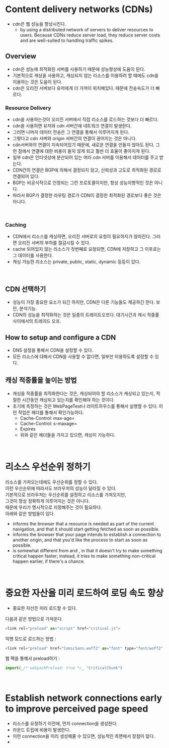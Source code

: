 # Content delivery networks (CDNs)

- cdn은 웹 성능을 향상시킨다.
  - by using a distributed network of servers to deliver resources to users. Because CDNs reduce server load, they reduce server costs and are well-suited to handling traffic spikes.

## Overview

- cdn은 성능에 최적화된 서버를 사용하기 때문에 성능향상에 도움이 된다.
- 기본적으로 캐싱을 사용하고, 캐싱되지 않는 리소스를 이용하려 할 때에도 cdn을 이용하는 것은 도움이 된다.
- cdn은 오리진 서버보다 유저에게 더 가까이 위치해있다. 때문에 전송속도가 더 빠르다.

### Resource Delivery

- cdn을 사용하는것이 오리진 서버에서 직접 리소스를 로드하는 것보다 더 빠르다.
- cdn을 사용하면 유저와 cdn 서버간에 네트워크 연결이 발생한다.
- 그러면 나머지 데이터 전송은 그 연결을 통해서 이루어지게 된다.
- 그렇다고 cdn 서버와 origin 서버간의 연결이 끊어지는 것은 아니다.
- cdn서버와의 연결이 지속되어있기 때문에, 새로운 연결을 만들지 않아도 된다. 그런 점에서 연결에 대한 비용이 들지 않게 되고 훨씬 더 효율이 좋아지게 된다.
- 일부 cdn은 인터넷상에 분산되어 있는 여러 cdn 서버를 이용해서 데이터를 주고 받는다.
- CDN간의 연결은 BGP에 의해서 결정되지 않고, 신뢰성과 고도로 최적화된 경로로 연결되어 있다.
- BGP는 비공식적으로 인정되는 그런 프로토콜이지만, 항상 성능지향적인 것은 아니다.
- 따라서 BGP가 결정한 라우팅 경로가 CDN이 결정한 최적화된 경로보다 좋은 것은 아니다.

<br>

### Caching

- CDN에서 리소스를 캐싱하면, 오리진 서버로의 요청이 필요하지가 않아진다. 그러면 오리진 서버의 부하를 절감시킬 수 있다.
- cache 되어있지 않는 리소스가 첫번째로 요청되면, CDN에 저장하고 그 이후로는 그 데이터를 사용한다.
- 캐싱 가능한 리소스는 private, public, static, dynamic 등등이 있다.

<br>

## CDN 선택하기

- 성능이 가장 중요한 요소가 되긴 하지만, CDN은 다른 기능들도 제공하긴 한다. 보안, 분석기능.
- CDN의 성능을 최적화하는 것은 일종의 트레이트오프다. 대기시간과 캐시 적중률 사이에서의 트레이드 오프.

## How to setup and configure a CDN

- DNS 설정을 통해서 CDN을 설정할 수 있다.
- 모든 리소스에 대해서 CDN을 사용할 수 없다면, 일부만 이용하도록 설정할 수 있다.

## 캐싱 적중률을 높이는 방법

- 캐싱을 적중률을 최적화한다는 것은, 캐싱되어야 할 리소스가 캐싱되고 있는지, 적절한 시간동안 캐싱되고 있는지를 확인해야 하는 것이다.
- 초기에 측정하는 것은 WebPageTest나 라이트하우스를 통해서 실행할 수 있다. 이런 작업은 헤더를 통해서 확인가능하다.
  - Cache-Control: max-age=
  - Cache-Control: s-maxage=
  - Expires
  - 위와 같은 헤더들을 가지고 있으면, 캐싱이 가능하다.

<br>

# 리소스 우선순위 정하기

리소스를 가져오는데에도 우선순위를 정할 수 있다.  
이런 우선순위에 따라서도 브라우저의 성능이 달라질 수 있다.  
기본적으로 브라우저는 우선순위를 설정하고 리소스를 가져오지만,  
그것이 항상 정확하게 이루어지는 것은 아니다.  
때문에 우리가 명시적으로 지정해주는 것이 필요하다.  
아래와 같은 방법들이 있다.

- <link rel="preload"> informs the browser that a resource is needed as part of the current navigation, and that it should start getting fetched as soon as possible.
- <link rel="preconnect"> informs the browser that your page intends to establish a connection to another origin, and that you'd like the process to start as soon as possible.
- <link rel="prefetch"> is somewhat different from <link rel="preload"> and <link rel="preconnect">, in that it doesn't try to make something critical happen faster; instead, it tries to make something non-critical happen earlier, if there's a chance.

<br>

# 중요한 자산을 미리 로드하여 로딩 속도 향상

- 중요한 자산은 미리 로드할 수 있다.

다음과 같은 방법으로 가져온다.

```javascript
<link rel="preload" as="script" href="critical.js">
```

익명 모드로 로드하는 방법 :

```javascript
<link rel="preload" href="ComicSans.woff2" as="font" type="font/woff2" crossorigin>
```

웹 팩을 통해서 preload하기 :

```javascript
import(_/* webpackPreload: true */_ "CriticalChunk")
```

<br>

# Establish network connections early to improve perceived page speed

- 리소스를 요청하기 이전에, 먼저 connection을 생성한다.
- 라운드 트립에 비용이 발생한다.
- 이런 connection을 미리 생성해줄 수 있으면, 성능적인 측면에서 장점이 많다.
-
